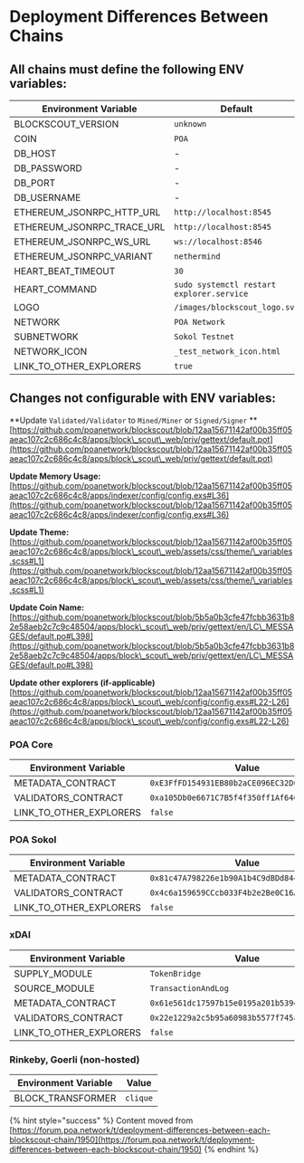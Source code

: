 # Deployment Differences Between Chains

## All chains must define the following ENV variables:

| Environment Variable          | Default                                   |
| ----------------------------- | ----------------------------------------- |
| BLOCKSCOUT\_VERSION           | `unknown`                                 |
| COIN                          | `POA`                                     |
| DB\_HOST                      | -                                         |
| DB\_PASSWORD                  | -                                         |
| DB\_PORT                      | -                                         |
| DB\_USERNAME                  | -                                         |
| ETHEREUM\_JSONRPC\_HTTP\_URL  | `http://localhost:8545`                   |
| ETHEREUM\_JSONRPC\_TRACE\_URL | `http://localhost:8545`                   |
| ETHEREUM\_JSONRPC\_WS\_URL    | `ws://localhost:8546`                     |
| ETHEREUM\_JSONRPC\_VARIANT    | `nethermind`                                  |
| HEART\_BEAT\_TIMEOUT          | `30`                                      |
| HEART\_COMMAND                | `sudo systemctl restart explorer.service` |
| LOGO                          | `/images/blockscout_logo.svg`             |
| NETWORK                       | `POA Network`                             |
| SUBNETWORK                    | `Sokol Testnet`                           |
| NETWORK\_ICON                 | `_test_network_icon.html`                 |
| LINK\_TO\_OTHER\_EXPLORERS    | `true`                                    |

## Changes not configurable with ENV variables:

**Update `Validated/Validator` to `Mined/Miner` or `Signed/Signer` ** [https://github.com/poanetwork/blockscout/blob/12aa15671142af00b35ff05aeac107c2c686c4c8/apps/block\_scout\_web/priv/gettext/default.pot](https://github.com/poanetwork/blockscout/blob/12aa15671142af00b35ff05aeac107c2c686c4c8/apps/block\_scout\_web/priv/gettext/default.pot)

**Update Memory Usage:** [https://github.com/poanetwork/blockscout/blob/12aa15671142af00b35ff05aeac107c2c686c4c8/apps/indexer/config/config.exs#L36](https://github.com/poanetwork/blockscout/blob/12aa15671142af00b35ff05aeac107c2c686c4c8/apps/indexer/config/config.exs#L36)

**Update Theme:** [https://github.com/poanetwork/blockscout/blob/12aa15671142af00b35ff05aeac107c2c686c4c8/apps/block\_scout\_web/assets/css/theme/\_variables.scss#L1](https://github.com/poanetwork/blockscout/blob/12aa15671142af00b35ff05aeac107c2c686c4c8/apps/block\_scout\_web/assets/css/theme/\_variables.scss#L1)

**Update Coin Name:** [https://github.com/poanetwork/blockscout/blob/5b5a0b3cfe47fcbb3631b82e58aeb2c7c9c48504/apps/block\_scout\_web/priv/gettext/en/LC\_MESSAGES/default.po#L398](https://github.com/poanetwork/blockscout/blob/5b5a0b3cfe47fcbb3631b82e58aeb2c7c9c48504/apps/block\_scout\_web/priv/gettext/en/LC\_MESSAGES/default.po#L398)

**Update other explorers (if-applicable)** [https://github.com/poanetwork/blockscout/blob/12aa15671142af00b35ff05aeac107c2c686c4c8/apps/block\_scout\_web/config/config.exs#L22-L26](https://github.com/poanetwork/blockscout/blob/12aa15671142af00b35ff05aeac107c2c686c4c8/apps/block\_scout\_web/config/config.exs#L22-L26)

### POA Core

| Environment Variable       | Value                                        |
| -------------------------- | -------------------------------------------- |
| METADATA\_CONTRACT         | `0xE3FfFD154931EB80b2aCE096EC32D6df23661203` |
| VALIDATORS\_CONTRACT       | `0xa105Db0e6671C7B5f4f350ff1Af6460E6C696e71` |
| LINK\_TO\_OTHER\_EXPLORERS | `false`                                      |

### POA Sokol

| Environment Variable       | Value                                        |
| -------------------------- | -------------------------------------------- |
| METADATA\_CONTRACT         | `0x81c47A798226e1b90A1b4C9dBDd844033B528D06` |
| VALIDATORS\_CONTRACT       | `0x4c6a159659CCcb033F4b2e2Be0C16ACC62b89DDB` |
| LINK\_TO\_OTHER\_EXPLORERS | `false`                                      |

### xDAI

| Environment Variable       | Value                                        |
| -------------------------- | -------------------------------------------- |
| SUPPLY\_MODULE             | `TokenBridge`                                |
| SOURCE\_MODULE             | `TransactionAndLog`                          |
| METADATA\_CONTRACT         | `0x61e561dc17597b15e0195a201b539ee7b9add3ff` |
| VALIDATORS\_CONTRACT       | `0x22e1229a2c5b95a60983b5577f745a603284f535` |
| LINK\_TO\_OTHER\_EXPLORERS | `false`                                      |

### Rinkeby, Goerli (non-hosted)

| Environment Variable | Value    |
| -------------------- | -------- |
| BLOCK\_TRANSFORMER   | `clique` |

{% hint style="success" %}
Content moved from [https://forum.poa.network/t/deployment-differences-between-each-blockscout-chain/1950](https://forum.poa.network/t/deployment-differences-between-each-blockscout-chain/1950)
{% endhint %}



###

###
